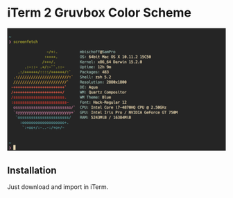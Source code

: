 # iTerm 2 Gruvbox Color Scheme

![Screenshot](screenshot.png)

## Installation

Just download and import in iTerm.
